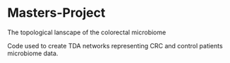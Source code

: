 # Masters-Project
The topological lanscape of the colorectal microbiome

Code used to create TDA networks representing CRC and control patients microbiome data. 

